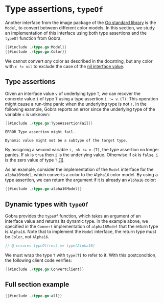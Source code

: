 # Type assertions, `typeOf`
Another interface from the image package of the [Go standard library](https://cs.opensource.google/go/go/+/refs/tags/go1.24.0:src/image/color/color.go;drc=9299547e4dec01a7fed8226f8d3080eccf965aa4;l=236) is the `Model`, to convert between different color models.
In this section, we study an implementation of this interface using both type assertions and the `typeOf` function from Gobra.

``` go
{{#include ./type.go:Model}}
{{#include ./type.go:Color}}
```
We cannot convert _any_ color as described in the docstring, but any color with `c != nil` to exclude the case of the [nil interface value](./nil.md).

## Type assertions
Given an interface value `v` of underlying type `T`,
we can recover the concrete value `i` of type `T` using a type assertion `i := v.(T)`.
This operation might cause a run-time panic when the underlying type is not `T`.
In the following example, Gobra reports an error since the underlying type of the variable `c` is unknown:
``` go
{{#include ./type.go:TypeAssertionFail}}
```
``` text
ERROR Type assertion might fail. 

Dynamic value might not be a subtype of the target type.
```

By assigning a second variable `i, ok := v.(T)`, the type assertion no longer panics.
If `ok` is `true` then `i` is the underlying value.
Otherwise if `ok` is `false`, `i` is the zero value of type `T`
[[1]](https://go.dev/tour/methods/15).

As an example, consider the implementation of the `Model` interface for the `alpha16Model`, which converts a color to the `Alpha16` color model.
By using a type assertion, we can return the argument if it is already an `Alpha16` color:
``` go
{{#include ./type.go:alpha16Model}}
```

## Dynamic types with `typeOf`
Gobra provides the `typeOf` function, which takes an argument of an interface value and returns its dynamic type.
In the example above, we specified in the `Convert` implementation of `alpha16Model` that the return type is `Alpha16`.
Note that to implement the `Model` interface, the return type must be `Color`, not `Alpha16`.
``` go
// @ ensures typeOf(res) == type[Alpha16]
```
We must wrap the type `T` with `type[T]` to refer to it.
With this postcondition, the following client code verifies:
``` go
{{#include ./type.go:ConvertClient}}
```

## Full section example

``` go
{{#include ./type.go:all}}
```
